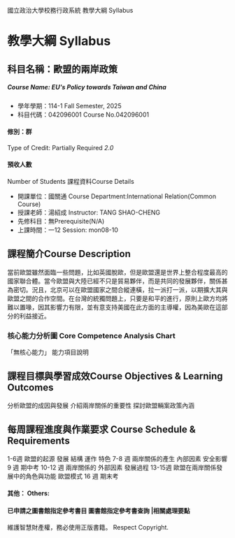 國立政治大學校務行政系統 教學大綱 Syllabus
# 教學大綱 Syllabus
##  科目名稱：歐盟的兩岸政策 
#####  Course Name: EU's Policy towards Taiwan and China
  * 學年學期：114-1 Fall Semester, 2025 
  * 科目代碼：042096001 Course No.042096001
#### 修別：群
Type of Credit: Partially Required 
_2.0_
#### 預收人數
Number of Students
課程資料Course Details
  * 開課單位：國關通 Course Department:International Relation(Common Course) 
  * 授課老師：湯紹成 Instructor: TANG SHAO-CHENG 
  * 先修科目：無Prerequisite(N/A)
  * 上課時間：一12 Session: mon08-10
##  課程簡介Course Description
當前歐盟雖然面臨一些問題，比如英國脫歐，但是歐盟還是世界上整合程度最高的國家聯合體。當今歐盟與大陸已經不只是貿易夥伴，而是共同的發展夥伴，關係甚為密切。況且，北京可以在歐盟國家之間合縱連橫，拉一派打一派，以期擴大其與歐盟之間的合作空間。在台灣的統獨問題上，只要是和平的進行，原則上歐方均將難以置喙，因其影響力有限，並有意支持美國在此方面的主導權，因為美歐在這部分的利益接近。
###  核心能力分析圖 Core Competence Analysis Chart
「無核心能力」 
能力項目說明
##  課程目標與學習成效Course Objectives & Learning Outcomes 
分析歐盟的成因與發展
介紹兩岸關係的重要性
探討歐盟輛案政策內涵
##  每周課程進度與作業要求 Course Schedule & Requirements
1-6週 歐盟的起源 發展 結構 運作 特色
7-8 週 兩岸關係的產生 內部因素 安全影響
9 週 期中考
10-12 週 兩岸關係的 外部因素 發展過程 
13-15週 歐盟在兩岸關係發展中的角色與功能 歐盟模式 
16 週 期末考
####  其他： Others:
####  已申請之圖書館指定參考書目  圖書館指定參考書查詢 |相關處理要點
維護智慧財產權，務必使用正版書籍。 Respect Copyright.